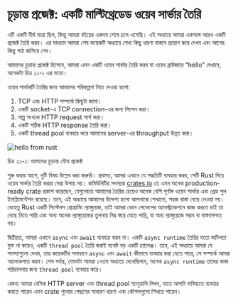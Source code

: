# চূড়ান্ত প্রজেক্ট: একটি মাল্টিথ্রেডেড ওয়েব সার্ভার তৈরি

এটি একটি দীর্ঘ যাত্রা ছিল, কিন্তু আমরা বইয়ের একদম শেষে চলে এসেছি। এই অধ্যায়ে আমরা একসঙ্গে আরও একটি প্রজেক্ট তৈরি করব। এর মাধ্যমে আমরা শেষ কয়েকটি অধ্যায়ে শেখা কিছু ধারণা বাস্তবে প্রয়োগ করে দেখব এবং আগের কিছু পাঠ ঝালিয়ে নেব।

আমাদের চূড়ান্ত প্রজেক্ট হিসেবে, আমরা এমন একটি ওয়েব সার্ভার তৈরি করব যা ওয়েব ব্রাউজারে “hello” দেখাবে, অনেকটা চিত্র ২১-১ এর মতো।

ওয়েব সার্ভারটি তৈরির জন্য আমাদের পরিকল্পনা নিচে দেওয়া হলো:

1.  TCP এবং HTTP সম্পর্কে কিছুটা জানা।
2.  একটি socket-এ TCP connection-এর জন্য লিসেন করা।
3.  অল্প সংখ্যক HTTP request পার্স করা।
4.  একটি সঠিক HTTP response তৈরি করা।
5.  একটি thread pool ব্যবহার করে আমাদের server-এর throughput উন্নত করা।

![hello from rust](img/trpl21-01.png)

<span class="caption">চিত্র ২১-১: আমাদের চূড়ান্ত যৌথ প্রজেক্ট</span>

শুরু করার আগে, দুটি বিষয় উল্লেখ করা জরুরি। প্রথমত, আমরা এখানে যে পদ্ধতিটি ব্যবহার করব, সেটি Rust দিয়ে ওয়েব সার্ভার তৈরি করার সেরা উপায় নয়। কমিউনিটির সদস্যরা [crates.io](https://crates.io/) তে এমন অনেক production-ready crate প্রকাশ করেছেন, যেগুলোতে আমাদের তৈরির চেয়েও অনেক বেশি পূর্ণাঙ্গ ওয়েব সার্ভার এবং থ্রেড পুল ইমপ্লিমেন্টেশন রয়েছে। তবে, এই অধ্যায়ে আমাদের উদ্দেশ্য হলো আপনাকে শেখানো, সহজ রাস্তা বেছে নেওয়া নয়। যেহেতু Rust একটি সিস্টেমস প্রোগ্রামিং ল্যাঙ্গুয়েজ, তাই আমরা কোন লেভেলের অ্যাবস্ট্র্যাকশনে কাজ করতে চাই তা বেছে নিতে পারি এবং অন্য অনেক ল্যাঙ্গুয়েজের তুলনায় নিম্ন স্তরে যেতে পারি, যা অন্য ল্যাঙ্গুয়েজে সম্ভব বা বাস্তবসম্মত নয়।

দ্বিতীয়ত, আমরা এখানে `async` এবং `await` ব্যবহার করব না। একটি `async runtime` তৈরির মতো জটিলতা যুক্ত না করেও, একটি `thread pool` তৈরি করাই যথেষ্ট বড় একটি চ্যালেঞ্জ। তবে, এই অধ্যায়ে আমরা যে সমস্যাগুলো দেখব, তার কয়েকটির সমাধানে `async` এবং `await` কীভাবে ব্যবহার করা যেতে পারে, সে সম্পর্কে আমরা আলোকপাত করব। শেষ পর্যন্ত, যেমনটা আমরা ১৭তম অধ্যায়ে দেখেছিলাম, অনেক `async runtime` তাদের কাজ পরিচালনার জন্য `thread pool` ব্যবহার করে।

এজন্য আমরা বেসিক HTTP server এবং thread pool ম্যানুয়ালি লিখব, যাতে আপনি ভবিষ্যতে ব্যবহার করতে পারেন এমন crate গুলোর পেছনের সাধারণ ধারণা এবং কৌশলগুলো শিখতে পারেন।
